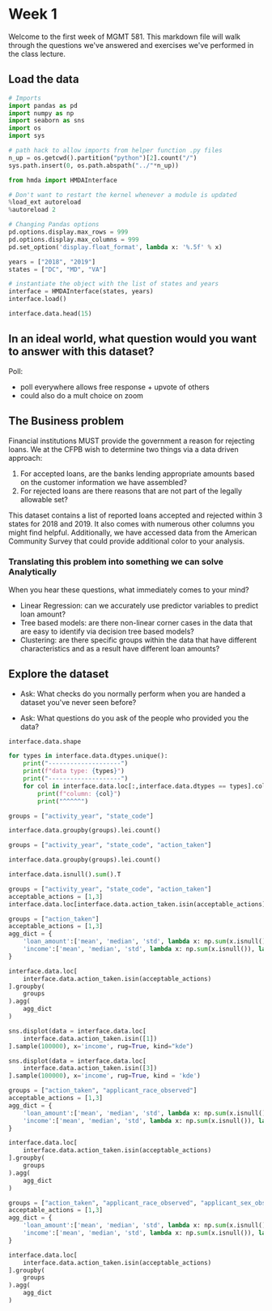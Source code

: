 # Week 1

Welcome to the first week of MGMT 581. This markdown file will walk through the questions we've answered and exercises we've performed in the class lecture.

## Load the data
```python
# Imports
import pandas as pd
import numpy as np
import seaborn as sns
import os
import sys

# path hack to allow imports from helper function .py files
n_up = os.getcwd().partition("python")[2].count("/")
sys.path.insert(0, os.path.abspath("../"*n_up))

from hmda import HMDAInterface

# Don't want to restart the kernel whenever a module is updated
%load_ext autoreload
%autoreload 2

# Changing Pandas options
pd.options.display.max_rows = 999
pd.options.display.max_columns = 999
pd.set_option('display.float_format', lambda x: '%.5f' % x)
```

```python
years = ["2018", "2019"]
states = ["DC", "MD", "VA"]

# instantiate the object with the list of states and years
interface = HMDAInterface(states, years)
interface.load()
```

```python
interface.data.head(15)
```

## In an ideal world, what question would you want to answer with this dataset?


Poll:
- poll everywhere allows free response + upvote of others
- could also do a mult choice on zoom


## The Business problem 
Financial institutions MUST provide the government a reason for rejecting loans. We at the CFPB wish to determine two things via a data driven approach:
1. For accepted loans, are the banks lending appropriate amounts based on the customer information we have assembled? 
2. For rejected loans are there reasons that are not part of the legally allowable set?

This dataset contains a list of reported loans accepted and rejected within 3 states for 2018 and 2019. It also comes with numerous other columns you might find helpful. Additionally, we have accessed data from the American Community Survey that could provide additional color to your analysis. 


### Translating this problem into something we can solve Analytically

When you hear these questions, what immediately comes to your mind?


- Linear Regression: can we accurately use predictor variables to predict loan amount?
- Tree based models: are there non-linear corner cases in the data that are easy to identify via decision tree based models?
- Clustering: are there specific groups within the data that have different characteristics and as a result have different loan amounts?


## Explore the dataset

- Ask: What checks do you normally perform when you are handed a dataset you've never seen before?


- Ask: What questions do you ask of the people who provided you the data?

```python
interface.data.shape
```

```python
for types in interface.data.dtypes.unique():
    print("--------------------")
    print(f"data type: {types}")
    print("--------------------")
    for col in interface.data.loc[:,interface.data.dtypes == types].columns.tolist():
        print(f"column: {col}")
        print("^^^^^")
```

```python
groups = ["activity_year", "state_code"]

interface.data.groupby(groups).lei.count()
```

```python
groups = ["activity_year", "state_code", "action_taken"]

interface.data.groupby(groups).lei.count()
```

```python
interface.data.isnull().sum().T
```

```python
groups = ["activity_year", "state_code", "action_taken"]
acceptable_actions = [1,3]
interface.data.loc[interface.data.action_taken.isin(acceptable_actions)].groupby(groups).agg(lambda x: sum(x.isnull()))
```

```python
groups = ["action_taken"]
acceptable_actions = [1,3]
agg_dict = {
    'loan_amount':['mean', 'median', 'std', lambda x: np.sum(x.isnull()), lambda x: np.sum(~x.isnull())],
    'income':['mean', 'median', 'std', lambda x: np.sum(x.isnull()), lambda x: np.sum(~x.isnull())],
}

interface.data.loc[
    interface.data.action_taken.isin(acceptable_actions)
].groupby(
    groups
).agg(
    agg_dict
)
```

```python
sns.displot(data = interface.data.loc[
    interface.data.action_taken.isin([1])
].sample(100000), x='income', rug=True, kind="kde")
```

```python
sns.displot(data = interface.data.loc[
    interface.data.action_taken.isin([3])
].sample(100000), x='income', rug=True, kind = 'kde')
```

```python
groups = ["action_taken", "applicant_race_observed"]
acceptable_actions = [1,3]
agg_dict = {
    'loan_amount':['mean', 'median', 'std', lambda x: np.sum(x.isnull()), lambda x: np.sum(~x.isnull())],
    'income':['mean', 'median', 'std', lambda x: np.sum(x.isnull()), lambda x: np.sum(~x.isnull())],
}

interface.data.loc[
    interface.data.action_taken.isin(acceptable_actions)
].groupby(
    groups
).agg(
    agg_dict
)
```

```python
groups = ["action_taken", "applicant_race_observed", "applicant_sex_observed"]
acceptable_actions = [1,3]
agg_dict = {
    'loan_amount':['mean', 'median', 'std', lambda x: np.sum(x.isnull()), lambda x: np.sum(~x.isnull())],
    'income':['mean', 'median', 'std', lambda x: np.sum(x.isnull()), lambda x: np.sum(~x.isnull())],
}

interface.data.loc[
    interface.data.action_taken.isin(acceptable_actions)
].groupby(
    groups
).agg(
    agg_dict
)
```

```python

```
